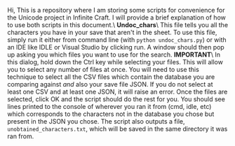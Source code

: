 Hi, This is a repository where I am storing some scripts for convenience for the Unicode project in Infinite Craft. I will provide a brief explanation of how to use both scripts in this document.\\
**Undoc_chars**\\
This file tells you all the characters you have in your save that aren't in the sheet.
To use this file, simply run it either from command line (with `python undoc_chars.py`) or with an IDE like IDLE or Visual Studio by clicking run. A window should then pop up asking you which files you want to use for the search. 
**IMPORTANT**\\
In this dialog, hold down the Ctrl key while selecting your files. This will allow you to select any number of files at once. You will need to use this technique to select all the CSV files which contain the database you are comparing against *and* also your save file JSON. If you do not select at least one CSV and at least one JSON, it will raise an error.
Once the files are selected, click OK and the script should do the rest for you. You should see lines printed to the console of wherever you ran it from (cmd, idle, etc) which corresponds to the characters not in the database you chose but present in the JSON you chose. The script also outputs a file, `unobtained_characters.txt`, which will be saved in the same directory it was ran from.
